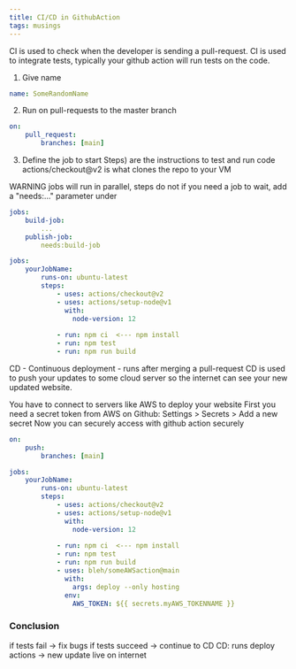 ```yaml
---
title: CI/CD in GithubAction
tags: musings
---
```



CI is used to check when the developer is sending a pull-request. 
CI is used to integrate tests, typically your github action will run tests on the code.

1) Give name
``` yaml
name: SomeRandomName
```
2) Run on pull-requests to the master branch
``` yaml
on:
	pull_request:
		branches: [main]
``` 
3) Define the job to start
	Steps) are the instructions to test and run code
			actions/checkout@v2 is what clones the repo to your VM


WARNING 
jobs will run in parallel, steps do not
if you need a job to wait, add a "needs:..." parameter under
``` yaml
jobs:
	build-job:
		...
	publish-job:
		needs:build-job
```
``` yaml
jobs:
	yourJobName:
		runs-on: ubuntu-latest
		steps: 
			- uses: actions/checkout@v2
			- uses: actions/setup-node@v1
			  with:
				node-version: 12
				
			- run: npm ci  <--- npm install
			- run: npm test
			- run: npm run build
```


CD - Continuous deployment - runs after merging a pull-request
CD is used to push your updates to some cloud server so the internet can see your new updated website.

You have to connect to servers like AWS to deploy your website
First you need a secret token from AWS
on Github: Settings > Secrets > Add a new secret
Now you can securely access with github action securely
``` yaml
on:
	push:
		branches: [main]
```

``` yaml
jobs:
	yourJobName:
		runs-on: ubuntu-latest
		steps: 
			- uses: actions/checkout@v2
			- uses: actions/setup-node@v1
			  with:
				node-version: 12
				
			- run: npm ci  <--- npm install
			- run: npm test
			- run: npm run build
			- uses: bleh/someAWSaction@main
			  with: 
				args: deploy --only hosting
			  env:
				AWS_TOKEN: ${{ secrets.myAWS_TOKENNAME }}
```

### Conclusion

if tests fail -> fix bugs
if tests succeed -> continue to CD
CD: runs deploy actions -> new update live on internet